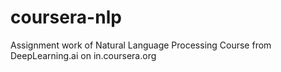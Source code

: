 # coursera-nlp
Assignment work of Natural Language Processing Course from DeepLearning.ai on in.coursera.org
